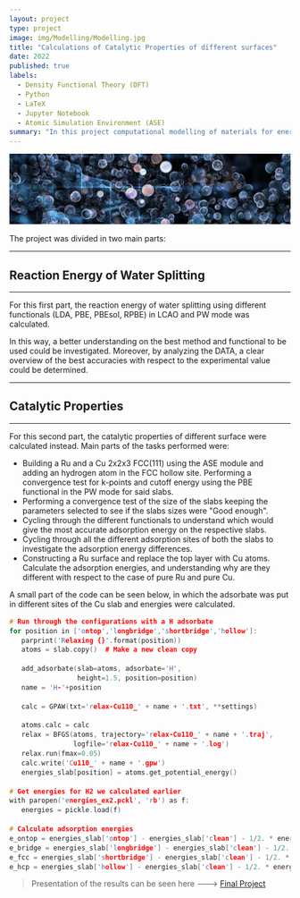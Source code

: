 ```yaml
---
layout: project
type: project
image: img/Modelling/Modelling.jpg
title: "Calculations of Catalytic Properties of different surfaces"
date: 2022
published: true
labels:
  - Density Functional Theory (DFT)
  - Python
  - LaTeX
  - Jupyter Notebook
  - Atomic Simulation Environment (ASE)
summary: "In this project computational modelling of materials for energy applications was performed."
---
```


<img class="img-fluid" src="../img/Modelling/Modelling_Header.jpg">


The project was divided in two main parts: 

-------
## Reaction Energy of Water Splitting
-----
For this first part, the reaction energy of water splitting using different functionals (LDA, PBE, PBEsol, RPBE) in LCAO and PW mode was calculated. 

In this way, a better understanding on the best method and functional to be used could be investigated. Moreover, by analyzing the DATA, a clear overview of the best accuracies with respect to the experimental value could be determined. 

-----
## Catalytic Properties
----
For this second part, the catalytic properties of different surface were calculated instead. Main parts of the tasks performed were: 

- Building a Ru and a Cu 2x2x3 FCC(111) using the ASE module and adding an hydrogen atom in the FCC hollow site. Performing a convergence test for k-points and cutoff energy using the PBE functional in the PW mode for said slabs.
- Performing a convergence test of the size of the slabs keeping the parameters selected to see if the slabs sizes were "Good enough".
- Cycling through the different functionals to understand which would give the most accurate adsorption energy on the respective slabs.
- Cycling through all the different adsorption sites of both the slabs to investigate the adsorption energy differences.
- Constructing a Ru surface and replace the top layer with Cu atoms. Calculate the adsorption energies, and understanding why are they different with respect to the case of pure Ru and pure Cu.

A small part of the code can be seen below, in which the adsorbate was put in different sites of the Cu slab and energies were calculated.

 ```cpp
 # Run through the configurations with a H adsorbate
for position in ['ontop','longbridge','shortbridge','hollow']:
    parprint('Relaxing {}'.format(position))
    atoms = slab.copy()  # Make a new clean copy
    
    add_adsorbate(slab=atoms, adsorbate='H',
                  height=1.5, position=position)
    name = 'H-'+position
    
    calc = GPAW(txt='relax-Cu110_' + name + '.txt', **settings)
    
    atoms.calc = calc
    relax = BFGS(atoms, trajectory='relax-Cu110_' + name + '.traj',
                 logfile='relax-Cu110_' + name + '.log')
    relax.run(fmax=0.05)
    calc.write('Cu110_' + name + '.gpw')
    energies_slab[position] = atoms.get_potential_energy()

# Get energies for H2 we calculated earlier
with paropen('energies_ex2.pckl', 'rb') as f:
    energies = pickle.load(f)

# Calculate adsorption energies
e_ontop = energies_slab['ontop'] - energies_slab['clean'] - 1/2. * energies['H2', 'PBE']
e_bridge = energies_slab['longbridge'] - energies_slab['clean'] - 1/2. * energies['H2', 'PBE']
e_fcc = energies_slab['shortbridge'] - energies_slab['clean'] - 1/2. * energies['H2', 'PBE']
e_hcp = energies_slab['hollow'] - energies_slab['clean'] - 1/2. * energies['H2', 'PBE']
 ```


>Presentation of the results can be seen here ---> <a href="/src/Modelling/Final Project.pptx"><i class="large github icon "></i>Final Project</a>
